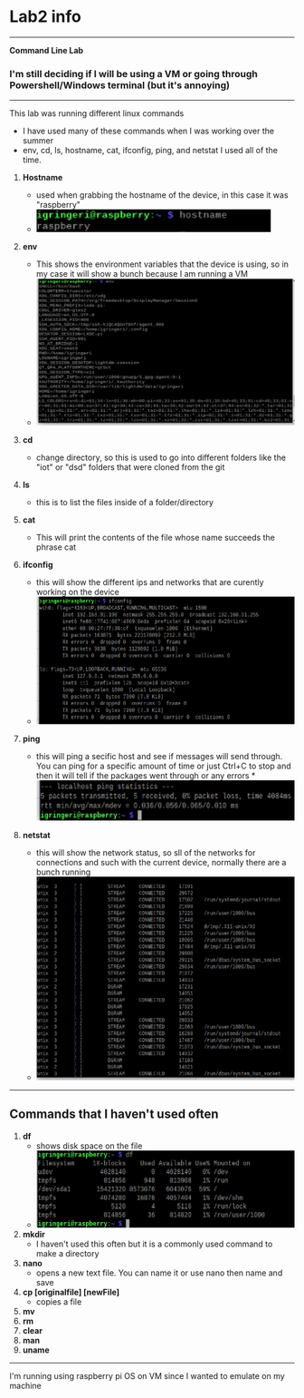 # Lab2 info

---
**Command Line Lab** 
### I'm still deciding if I will be using a VM or going through Powershell/Windows terminal (but it's annoying)

---
This lab was running different linux commands
- I have used many of these commands when I was working over the summer
- env, cd, ls, hostname, cat, ifconfig, ping, and netstat I used all of the time.

1. **Hostname**
    * used when grabbing the hostname of the device, in this case it was "raspberry"
    * ![hostName](hostTER.png)

2. **env**
    * This shows the environment variables that the device is using, so in my case it will show a bunch because I am running a VM
    * ![environment](envTER.png)
3. **cd**
    * change directory, so this is used to go into different folders like the "iot" or "dsd" folders that were cloned from the git
4. **ls**
    * this is to list the files inside of a folder/directory
5. **cat**
    * This will print the contents of the file whose name succeeds the phrase cat
6. **ifconfig**
    * this will show the different ips and networks that are curently working on the device
    * ![ifconfig](ifconfigTER.png)
7. **ping**
    * this will ping a secific host and see if messages will send through. You can ping for a specific amount of time or just Ctrl+C to stop and then it will tell if the packages went through or any errors
    *![ping](pingstats.png)
8. **netstat**
    * this will show the network status, so sll of the networks for connections and such with the current device, normally there are a bunch running
    * ![net](netStat.png)
---
## Commands that I haven't used often

1. **df**
    * shows disk space on the file 
    * ![df](df.png)
2. **mkdir**
    * I haven't used this often but it is a commonly used command to make a directory
3. **nano**
    * opens a new text file. You can name it or use nano then name and save
4. **cp [originalfile] [newFile]**
    * copies a file 
5. **mv**
6. **rm**
7. **clear**
8. **man**
9. **uname**

---
I'm running using raspberry pi OS on VM since I wanted to emulate on my machine